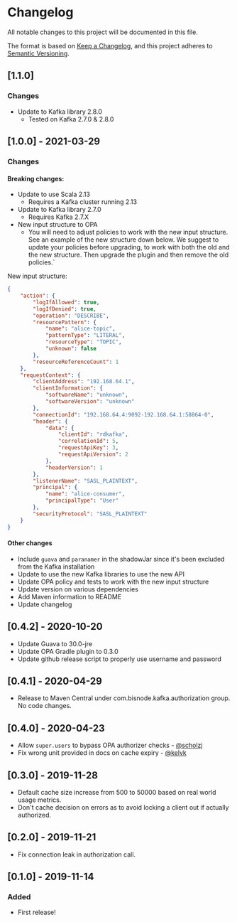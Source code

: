 # Changelog
All notable changes to this project will be documented in this file.

The format is based on [Keep a Changelog](https://keepachangelog.com/en/1.0.0/),
and this project adheres to [Semantic Versioning](https://semver.org/spec/v2.0.0.html).

## [1.1.0]

### Changes

- Update to Kafka library 2.8.0
  - Tested on Kafka 2.7.0 & 2.8.0

## [1.0.0] - 2021-03-29

### Changes

#### Breaking changes:

- Update to use Scala 2.13
  - Requires a Kafka cluster running 2.13
- Update to Kafka library 2.7.0
  - Requires Kafka 2.7.X
- New input structure to OPA
  - You will need to adjust policies to work with the new input structure. See an example of the new structure down below. We suggest to update your policies before upgrading, to work with both the old and the new structure. Then upgrade the plugin and then remove the old policies.`

New input structure:
```json
{
    "action": {
        "logIfAllowed": true,
        "logIfDenied": true,
        "operation": "DESCRIBE",
        "resourcePattern": {
            "name": "alice-topic",
            "patternType": "LITERAL",
            "resourceType": "TOPIC",
            "unknown": false
        },
        "resourceReferenceCount": 1
    },
    "requestContext": {
        "clientAddress": "192.168.64.1",
        "clientInformation": {
            "softwareName": "unknown",
            "softwareVersion": "unknown"
        },
        "connectionId": "192.168.64.4:9092-192.168.64.1:58864-0",
        "header": {
            "data": {
                "clientId": "rdkafka",
                "correlationId": 5,
                "requestApiKey": 3,
                "requestApiVersion": 2
            },
            "headerVersion": 1
        },
        "listenerName": "SASL_PLAINTEXT",
        "principal": {
            "name": "alice-consumer",
            "principalType": "User"
        },
        "securityProtocol": "SASL_PLAINTEXT"
    }
}
```

#### Other changes

- Include `guava` and `paranamer` in the shadowJar since it's been excluded from the Kafka installation
- Update to use the new Kafka libraries to use the new API
- Update OPA policy and tests to work with the new input structure
- Update version on various dependencies
- Add Maven information to README
- Update changelog

## [0.4.2] - 2020-10-20
- Update Guava to 30.0-jre
- Update OPA Gradle plugin to 0.3.0
- Update github release script to properly use username and password

## [0.4.1] - 2020-04-29
- Release to Maven Central under com.bisnode.kafka.authorization group. No code changes.

## [0.4.0] - 2020-04-23
- Allow `super.users` to bypass OPA authorizer checks - [@scholzj](https://github.com/scholzj)
- Fix wrong unit provided in docs on cache expiry - [@kelvk](https://github.com/kelvk)

## [0.3.0] - 2019-11-28
- Default cache size increase from 500 to 50000 based on real world usage metrics.
- Don't cache decision on errors as to avoid locking a client out if actually authorized.

## [0.2.0] - 2019-11-21
- Fix connection leak in authorization call.

## [0.1.0] - 2019-11-14
### Added
- First release!
